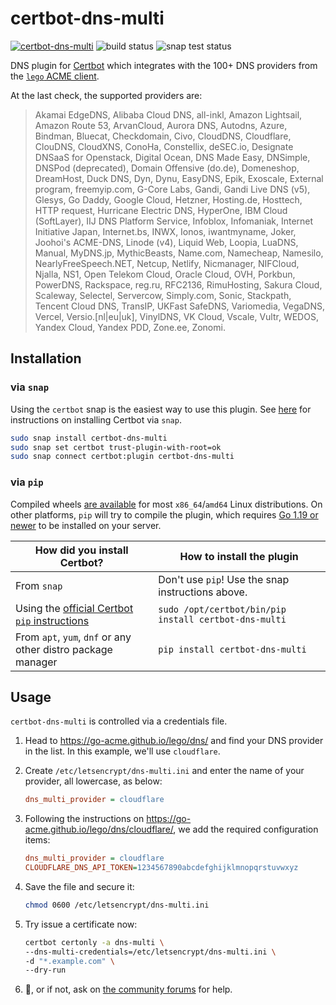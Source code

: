 # certbot-dns-multi

[![certbot-dns-multi](https://snapcraft.io/certbot-dns-multi/badge.svg)](https://snapcraft.io/certbot-dns-multi) ![build status](https://github.com/alexzorin/certbot-dns-multi/actions/workflows/build-and-publish.yml/badge.svg)  ![snap test status](https://github.com/alexzorin/certbot-dns-multi/actions/workflows/test-snap.yml/badge.svg)

DNS plugin for [Certbot](https://certbot.eff.org/) which integrates with the 100+ DNS providers from the [`lego` ACME client](https://github.com/go-acme/lego/).

At the last check, the supported providers are:

> Akamai EdgeDNS, Alibaba Cloud DNS, all-inkl, Amazon Lightsail, Amazon Route 53, ArvanCloud, Aurora DNS, Autodns, Azure, Bindman, Bluecat, Checkdomain, Civo, CloudDNS, Cloudflare, ClouDNS, CloudXNS, ConoHa, Constellix, deSEC.io, Designate DNSaaS for Openstack, Digital Ocean, DNS Made Easy, DNSimple, DNSPod (deprecated), Domain Offensive (do.de), Domeneshop, DreamHost, Duck DNS, Dyn, Dynu, EasyDNS, Epik, Exoscale, External program, freemyip.com, G-Core Labs, Gandi, Gandi Live DNS (v5), Glesys, Go Daddy, Google Cloud, Hetzner, Hosting.de, Hosttech, HTTP request, Hurricane Electric DNS, HyperOne, IBM Cloud (SoftLayer), IIJ DNS Platform Service, Infoblox, Infomaniak, Internet Initiative Japan, Internet.bs, INWX, Ionos, iwantmyname, Joker, Joohoi's ACME-DNS, Linode (v4), Liquid Web, Loopia, LuaDNS, Manual, MyDNS.jp, MythicBeasts, Name.com, Namecheap, Namesilo, NearlyFreeSpeech.NET, Netcup, Netlify, Nicmanager, NIFCloud, Njalla, NS1, Open Telekom Cloud, Oracle Cloud, OVH, Porkbun, PowerDNS, Rackspace, reg.ru, RFC2136, RimuHosting, Sakura Cloud, Scaleway, Selectel, Servercow, Simply.com, Sonic, Stackpath, Tencent Cloud DNS, TransIP, UKFast SafeDNS, Variomedia, VegaDNS, Vercel, Versio.[nl|eu|uk], VinylDNS, VK Cloud, Vscale, Vultr, WEDOS, Yandex Cloud, Yandex PDD, Zone.ee, Zonomi.


## Installation

### via `snap`

Using the `certbot` snap is the easiest way to use this plugin. See [here](https://certbot.eff.org/instructions?ws=other&os=snap) for instructions on installing Certbot via `snap`.

```bash
sudo snap install certbot-dns-multi
sudo snap set certbot trust-plugin-with-root=ok
sudo snap connect certbot:plugin certbot-dns-multi
```

### via `pip`

Compiled wheels [are available](https://pypi.org/project/certbot-dns-multi/#files) for most `x86_64`/`amd64` Linux distributions. On other platforms, `pip` will try to compile the plugin, which requires [Go 1.19 or newer](https://go.dev/dl) to be installed on your server.

| How did you install Certbot?                                                                          | How to install the plugin                             |
|-------------------------------------------------------------------------------------------------------|-------------------------------------------------------|
| From `snap`                                                                                           | Don't use `pip`! Use the snap instructions above.     |
| Using the [official Certbot `pip` instructions](https://certbot.eff.org/instructions?ws=other&os=pip) | `sudo /opt/certbot/bin/pip install certbot-dns-multi` |
| From `apt`, `yum`, `dnf` or any other distro package manager                                          | `pip install certbot-dns-multi`                       |

## Usage

`certbot-dns-multi` is controlled via a credentials file.

1. Head to https://go-acme.github.io/lego/dns/ and find your DNS provider in the list.
In this example, we'll use `cloudflare`.
2. Create `/etc/letsencrypt/dns-multi.ini` and enter the name of your provider, all lowercase, as below:

    ```ini
    dns_multi_provider = cloudflare
    ```

3. Following the instructions on https://go-acme.github.io/lego/dns/cloudflare/, we add the required configuration items:

    ```ini
    dns_multi_provider = cloudflare
    CLOUDFLARE_DNS_API_TOKEN=1234567890abcdefghijklmnopqrstuvwxyz
    ```

4. Save the file and secure it:

    ```bash
    chmod 0600 /etc/letsencrypt/dns-multi.ini
    ```

5. Try issue a certificate now:

    ```bash
    certbot certonly -a dns-multi \
    --dns-multi-credentials=/etc/letsencrypt/dns-multi.ini \
    -d "*.example.com" \
    --dry-run
    ```

6. 🥳, or if not, ask on [the community forums](https://community.letsencrypt.org/) for help.
